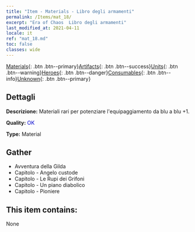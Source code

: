 ```yaml
---
title: "Item - Materials - Libro degli armamenti"
permalink: /Items/mat_18/
excerpt: "Era of Chaos  Libro degli armamenti"
last_modified_at: 2021-04-11
locale: it
ref: "mat_18.md"
toc: false
classes: wide
---
```

 [Materials](/it/Items/){: .btn .btn--primary}[Artifacts](/it/Items/Artifacts/){: .btn .btn--success}[Units](/it/Items/Units/){: .btn .btn--warning}[Heroes](/it/Items/Heroes/){: .btn .btn--danger}[Consumables](/it/Items/Consumables/){: .btn .btn--info}[Unknown](/it/Items/Unknown/){: .btn .btn--primary}

## Dettagli
 **Descrizione:** Materiali rari per potenziare l'equipaggiamento da blu a blu +1.

 **Quality:** <span style="color: #0000CD">OK</span>

 **Type:** Material

## Gather

*    Avventura della Gilda 
*    Capitolo - Angelo custode 
*    Capitolo - Le Rupi dei Grifoni 
*    Capitolo - Un piano diabolico 
*    Capitolo - Pioniere 

## This item contains:

  None

